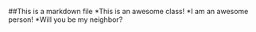 ##This is a markdown file
*This is an awesome class!
*I am an awesome person!
*Will you be my neighbor?